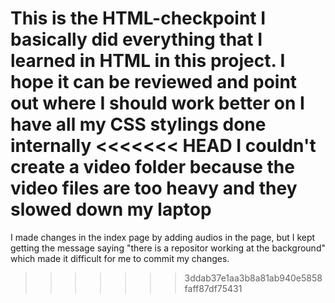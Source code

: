 This is the HTML-checkpoint
I basically did everything that I learned in HTML in this project.
I hope it can be reviewed and point out where I should work better on
I have all my CSS stylings done internally
<<<<<<< HEAD
I couldn't create a video folder because the video files are too heavy and they slowed down my laptop
=======
I made changes in the index page by adding audios in the page, but I kept getting the message saying "there is a repositor working at the background" which made it difficult for me to commit my changes.
>>>>>>> 3ddab37e1aa3b8a81ab940e5858faff87df75431
